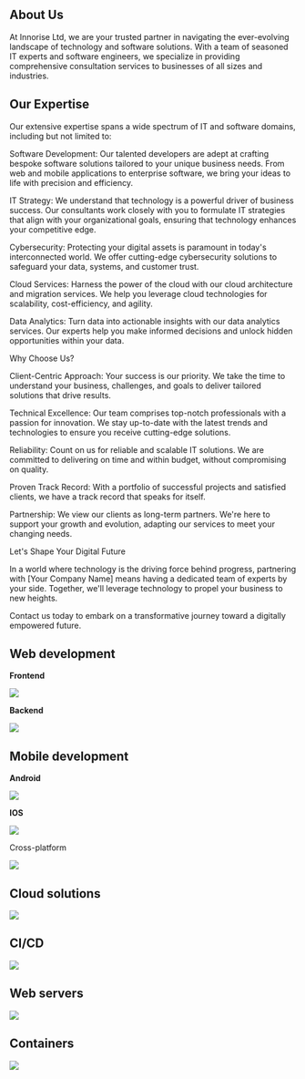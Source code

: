 <h2>About Us</h2>

At Innorise Ltd, we are your trusted partner in navigating the ever-evolving landscape of technology and software solutions. With a team of seasoned IT experts and software engineers, we specialize in providing comprehensive consultation services to businesses of all sizes and industries.

<h2>Our Expertise</h2>

Our extensive expertise spans a wide spectrum of IT and software domains, including but not limited to:

Software Development: Our talented developers are adept at crafting bespoke software solutions tailored to your unique business needs. From web and mobile applications to enterprise software, we bring your ideas to life with precision and efficiency.

IT Strategy: We understand that technology is a powerful driver of business success. Our consultants work closely with you to formulate IT strategies that align with your organizational goals, ensuring that technology enhances your competitive edge.

Cybersecurity: Protecting your digital assets is paramount in today's interconnected world. We offer cutting-edge cybersecurity solutions to safeguard your data, systems, and customer trust.

Cloud Services: Harness the power of the cloud with our cloud architecture and migration services. We help you leverage cloud technologies for scalability, cost-efficiency, and agility.

Data Analytics: Turn data into actionable insights with our data analytics services. Our experts help you make informed decisions and unlock hidden opportunities within your data.

Why Choose Us?

Client-Centric Approach: Your success is our priority. We take the time to understand your business, challenges, and goals to deliver tailored solutions that drive results.

Technical Excellence: Our team comprises top-notch professionals with a passion for innovation. We stay up-to-date with the latest trends and technologies to ensure you receive cutting-edge solutions.

Reliability: Count on us for reliable and scalable IT solutions. We are committed to delivering on time and within budget, without compromising on quality.

Proven Track Record: With a portfolio of successful projects and satisfied clients, we have a track record that speaks for itself.

Partnership: We view our clients as long-term partners. We're here to support your growth and evolution, adapting our services to meet your changing needs.

Let's Shape Your Digital Future

In a world where technology is the driving force behind progress, partnering with [Your Company Name] means having a dedicated team of experts by your side. Together, we'll leverage technology to propel your business to new heights.

Contact us today to embark on a transformative journey toward a digitally empowered future.
<h2>Web development</h2>
<b>Frontend</b>
<p>
  <a href="https://skillicons.dev">
    <img src="https://skillicons.dev/icons?i=astro,react,nextjs" />
  </a>
</p>
<b>Backend</b>
<p>
  <a href="https://skillicons.dev">
    <img src="https://skillicons.dev/icons?i=nodejs,bun,typescript,mongodb,redis" />
  </a>
</p>

<h2>Mobile development</h2>
<b>Android</b>
<p>
  <a href="https://skillicons.dev">
    <img src="https://skillicons.dev/icons?i=kotlin,java" />
  </a>
</p>
<b>IOS</b>
<p>
  <a href="https://skillicons.dev">
    <img src="https://skillicons.dev/icons?i=swift" />
  </a>
</p>
Cross-platform
<p>
  <a href="https://skillicons.dev">
    <img src="https://skillicons.dev/icons?i=flutter" />
  </a>
</p>
<h2>Cloud solutions</h2>
<p>
  <a href="https://skillicons.dev">
    <img src="https://skillicons.dev/icons?i=aws,gcp,heroku" />
  </a>
</p>
<h2>CI/CD</h2>
<p>
  <a href="https://skillicons.dev">
    <img src="https://skillicons.dev/icons?i=jenkins" />
  </a>
</p>

<h2>Web servers</h2>
<p>
  <a href="https://skillicons.dev">
    <img src="https://skillicons.dev/icons?i=nginx" />
  </a>
</p>
<h2>Containers</h2>
<p>
  <a href="https://skillicons.dev">
    <img src="https://skillicons.dev/icons?i=docker" />
  </a>
</p>
